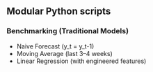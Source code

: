 ## Modular Python scripts

### Benchmarking (Traditional Models)
 - Naive Forecast (y_t = y_t-1)
 - Moving Average (last 3–4 weeks)
 - Linear Regression (with engineered features)

